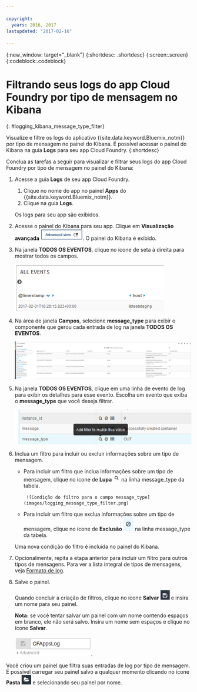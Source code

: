 ```yaml
---

copyright:
  years: 2016, 2017
lastupdated: "2017-02-16"

---
```



{:new_window: target="_blank"}
{:shortdesc: .shortdesc}
{:screen:.screen}
{:codeblock:.codeblock}


# Filtrando seus logs do app Cloud Foundry por tipo de mensagem no Kibana
<!-- for example, Uploading your data -->
{: #logging_kibana_message_type_filter}
<!-- Provide an appropriate ID above -->

Visualize e filtre os logs do aplicativo {{site.data.keyword.Bluemix_notm}} por tipo de mensagem no painel do Kibana. É possível acessar o painel do Kibana na guia **Logs** para seu app Cloud Foundry. 
{:shortdesc}

<!-- Include a sentence to briefly introduce the steps/subtopics. Example: -->
Conclua as tarefas a seguir para visualizar e filtrar seus logs do app Cloud Foundry por tipo de mensagem no painel do Kibana:

1. Acesse a guia **Logs** de seu app Cloud Foundry. 

    1. Clique no nome do app no painel **Apps** do {{site.data.keyword.Bluemix_notm}}.
    2. Clique na guia **Logs**. 
    
    Os logs para seu app são exibidos.

2. Acesse o painel do Kibana para seu app. Clique em **Visualização avançada** ![Link de visualização avançada](images/logging_advanced_view.jpg). O painel do Kibana é exibido.

3. Na janela **TODOS OS EVENTOS**, clique no ícone de seta à direita para mostrar todos os campos. 

    ![Janela Todos os eventos com o ícone de seta à direita](images/logging_all_events_no_fields.jpg)

4. Na área de janela **Campos**, selecione **message_type** para exibir o componente que gerou cada entrada de log na janela **TODOS OS EVENTOS**.

    ![Janela Todos os eventos com o campo message_type selecionado](images/logging_message_type.png)

5. Na janela **TODOS OS EVENTOS**, clique em uma linha de evento de log para exibir os detalhes para esse evento. Escolha um evento que exiba o **message_type** que você deseja filtrar.

    ![Janela Todos os eventos exibindo detalhes para um evento de log selecionado](images/logging_message_type_add_filter.png)

6. Inclua um filtro para incluir ou excluir informações sobre um tipo de mensagem. 

    * Para incluir um filtro que inclua informações sobre um tipo de mensagem, clique no ícone de **Lupa** ![Ícone de Lupa](images/logging_magnifying_glass.jpg) na linha message_type da tabela. 
    
           ![Condição do filtro para o campo message_type](images/logging_message_type_filter.png)
    
    * Para incluir um filtro que exclua informações sobre um tipo de mensagem, clique no ícone de **Exclusão** ![Ícone de Exclusão](images/logging_exclusion_icon.png) na linha message_type da tabela. 
    
    Uma nova condição do filtro é incluída no painel do Kibana.

7. Opcionalmente, repita a etapa anterior para incluir um filtro para outros tipos de mensagens. Para ver a lista integral de tipos de mensagens, veja [Formato de log](../logging_view_kibana3.html#kibana_log_format_cf).

9. Salve o painel.    
        
    Quando concluir a criação de filtros, clique no ícone **Salvar** ![Ícone Salvar](images/logging_save.jpg) e insira um nome para seu painel. 
      
    **Nota:** se você tentar salvar um painel com um nome contendo espaços em branco, ele não será salvo. Insira um nome sem espaços e clique no ícone **Salvar**.
    
    ![Salvar nome do painel](images/logging_save_dashboard.jpg).

Você criou um painel que filtra suas entradas de log por tipo de mensagem. É possível carregar seu painel salvo a qualquer momento clicando no ícone **Pasta** ![Ícone Pasta](images/logging_folder.jpg) e selecionando seu painel por nome.
